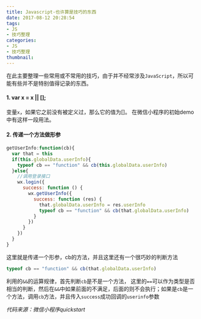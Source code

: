 ```yaml
---
title: Javascript-也许算是技巧的东西
date: 2017-08-12 20:28:54
tags: 
- JS
- 技巧整理
categories: 
- JS
- 技巧整理
thumbnail: 
---
```

在此主要整理一些常用或不常用的技巧，由于并不经常涉及`JavaScript`，所以可能有些并不是特别值得记录的东西。

####  1. var x = x || [];
变量`x`，如果它之前没有被定义过，那么它的值为[]。
在微信小程序的初始demo中有这样一段用法。

#### 2. 传递一个方法做形参
```js
getUserInfo:function(cb){
  var that = this
  if(this.globalData.userInfo){
    typeof cb == "function" && cb(this.globalData.userInfo)
  }else{
    //调用登录接口
    wx.login({
      success: function () {
        wx.getUserInfo({
          success: function (res) {
            that.globalData.userInfo = res.userInfo
            typeof cb == "function" && cb(that.globalData.userInfo)
          }
        })
      }
    })
  }
}
```
这里就是传递一个形参，cb的方法，并且这里还有一个很巧妙的判断方法
```js
typeof cb == "function" && cb(that.globalData.userInfo)
```
利用的`&&`的运算规律，首先判断`cb`是不是一个方法， 这里的`==`可以作为类型是否相当的判断，然后在`&&`中如果前面的不满足，后面的则不会执行；如果是`cb`是一个方法，调用`cb`方法，并且传入`success`成功回调的`userinfo`参数

*代码来源：微信小程序quickstart*

